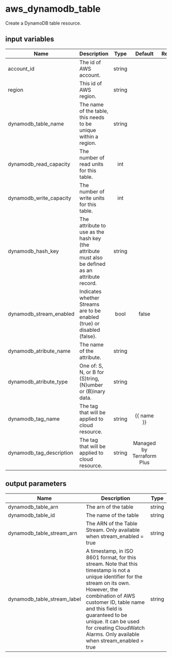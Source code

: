 # aws_dynamodb_table

Create a DynamoDB table resource.

## input variables

| Name | Description | Type | Default | Required |
|------|-------------|:----:|:-----:|:-----:|
|account_id|The id of AWS account.|string||Yes|
|region|This id of AWS region.|string||Yes|
|dynamodb_table_name|The name of the table, this needs to be unique within a region.|string||Yes|
|dynamodb_read_capacity|The number of read units for this table.|int||Yes|
|dynamodb_write_capacity|The number of write units for this table.|int||Yes|
|dynamodb_hash_key|The attribute to use as the hash key (the attribute must also be defined as an attribute record.|string||Yes|
|dynamodb_stream_enabled|Indicates whether Streams are to be enabled (true) or disabled (false).|bool|false|No|
|dynamodb_atribute_name|The name of the attribute.|string||Yes|
|dynamodb_atribute_type|One of: S, N, or B for (S)tring, (N)umber or (B)inary data.|string||Yes|
|dynamodb_tag_name|The tag that will be applied to cloud resource.|string|{{ name }}|No|
|dynamodb_tag_description|The tag that will be applied to cloud resource.|string|Managed by Terraform Plus|No|


## output parameters

| Name | Description | Type |
|------|-------------|:----:|
|dynamodb_table_arn|The arn of the table|string|
|dynamodb_table_id|The name of the table|string|
|dynamodb_table_stream_arn|The ARN of the Table Stream. Only available when stream_enabled = true|string|
|dynamodb_table_stream_label|A timestamp, in ISO 8601 format, for this stream. Note that this timestamp is not a unique identifier for the stream on its own. However, the combination of AWS customer ID, table name and this field is guaranteed to be unique. It can be used for creating CloudWatch Alarms. Only available when stream_enabled = true|string|
